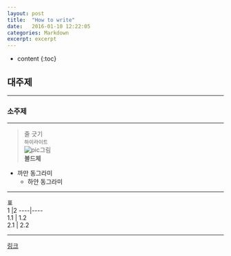 ```yaml
---
layout: post
title:  "How to write"
date:   2016-01-10 12:22:05
categories: Markdown
excerpt: excerpt
---
```

* content
{:toc}

## 대주제

---

### 소주제  

---
> 줄 긋기  
`하이라이트`  
![pic](그림주소)그림  
**볼드체**  
* 까만 동그라미  
  * 하얀 동그라미  
---  

표  
1 |2
----|----  
1.1 | 1.2  
2.1 | 2.2  

---
  
[링크](주소)  

